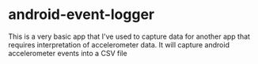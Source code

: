 android-event-logger
====================

This is a very basic app that I've used to capture data for another app that requires interpretation of accelerometer data.
It will capture android accelerometer events into a CSV file

